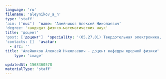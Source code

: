 ```yaml
---
language: 'ru'
filename: 'aleynikov_a_n'
type: 'staff'
'aim: ['nuc']  'name: 'Алейников Алексей Николаевич'
'degree: 'кандидат физико-математических наук'
title: 'доцент'
'post: ['доцент']  'speciality: '(05.27.01) Твердотельная электроника, радиоэлектронные компоненты, микро- и наноэлектроника на квантовых эффектах'
'contacts: []  'avatar:
  - src: ''
title: 'Алейников Алексей Николаевич - доцент кафедры ядерной физики'
    type: 'image'

updatedAt: 1568360578
materialType: 'staff'
---
```



